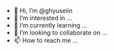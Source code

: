 - 👋 Hi, I’m @ghyuseiin
- 👀 I’m interested in ...
- 🌱 I’m currently learning ...
- 💞️ I’m looking to collaborate on ...
- 📫 How to reach me ...

<!---
ghyuseiin/ghyuseiin is a ✨ special ✨ repository because its `README.md` (this file) appears on your GitHub profile.
You can click the Preview link to take a look at your changes.
--->
